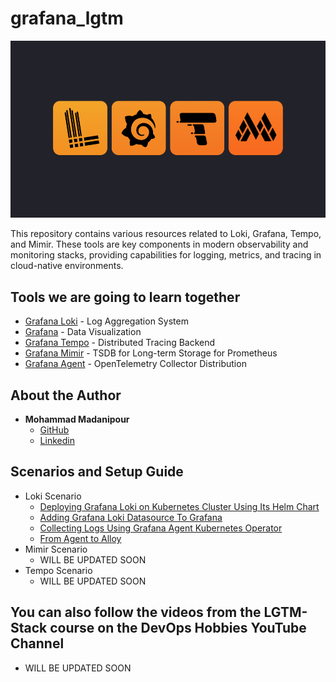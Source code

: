 # grafana_lgtm
![Grafana LGTM Image](Grafana_lgtm_logo.png)

This repository contains various resources related to Loki, Grafana, Tempo, and Mimir. These tools are key components in modern observability and monitoring stacks, providing capabilities for logging, metrics, and tracing in cloud-native environments.

## Tools we are going to learn together
* [Grafana Loki](https://grafana.com/oss/loki/) - Log Aggregation System
* [Grafana](https://grafana.com/oss/grafana/) - Data Visualization
* [Grafana Tempo](https://grafana.com/oss/tempo/) - Distributed Tracing Backend
* [Grafana Mimir](https://grafana.com/oss/mimir/) - TSDB for Long-term Storage for Prometheus
* [Grafana Agent](https://grafana.com/docs/agent/latest/) -  OpenTelemetry Collector Distribution


## About the Author
  - **Mohammad Madanipour**
    - [GitHub](https://github.com/mohammadll)
    - [Linkedin](https://linkedin.com/in/mohammad-madanipour)
   

## Scenarios and Setup Guide
  - Loki Scenario
    - [Deploying Grafana Loki on Kubernetes Cluster Using Its Helm Chart](https://github.com/devopshobbies/grafana_lgtm/tree/main/loki-scenario#deploying-grafana-loki-on-kubernetes-cluster-using-its-helm-chart)
    - [Adding Grafana Loki Datasource To Grafana](https://github.com/devopshobbies/grafana_lgtm/tree/main/loki-scenario#adding-grafana-loki-datasource-to-grafana)
    - [Collecting Logs Using Grafana Agent Kubernetes Operator](https://github.com/devopshobbies/grafana_lgtm/tree/main/loki-scenario#collecting-logs-using-grafana-agent-kubernetes-operator)
    - [From Agent to Alloy](https://github.com/devopshobbies/grafana_lgtm/tree/main/loki-scenario#from-agent-to-alloy)
  - Mimir Scenario
    - WILL BE UPDATED SOON
  - Tempo Scenario
    - WILL BE UPDATED SOON


## You can also follow the videos from the LGTM-Stack course on the DevOps Hobbies YouTube Channel
 - WILL BE UPDATED SOON
